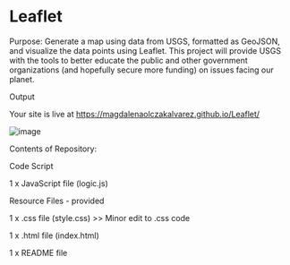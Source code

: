 # Leaflet
Purpose:
Generate a map using data from USGS, formatted as GeoJSON, and visualize the data points using Leaflet. This project will provide USGS with the tools to better educate the public and other government organizations (and hopefully secure more funding) on issues facing our planet.

Output

Your site is live at https://magdalenaolczakalvarez.github.io/Leaflet/


![image](https://github.com/magdalenaolczakalvarez/Leaflet/assets/145025544/e465796b-507b-4099-ab80-cc8e89118957)


Contents of Repository:
  
  Code Script
  
  1 x JavaScript file (logic.js)

  Resource Files - provided

  1 x .css file (style.css) >> Minor edit to .css code
  
  1 x .html file (index.html)
  
  1 x README file



